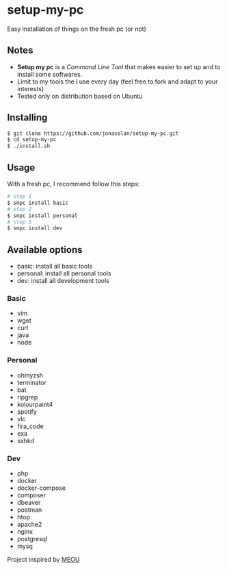 # setup-my-pc
Easy installation of things on the fresh pc (or not)

## Notes
- **Setup my pc** is a _Command Line Tool_ that makes easier to set up and to install some softwares.
- Limit to my tools the I use every day (feel free to fork and adapt to your interests)
- Tested only on distribution based on Ubuntu

## Installing

```bash
$ git clone https://github.com/jonaselan/setup-my-pc.git
$ cd setup-my-pc
$ ./install.sh
```

## Usage

With a fresh pc, I recommend follow this steps:

```bash
# step 1
$ smpc install basic
# step 2
$ smpc install personal
# step 3
$ smpc install dev
```

## Available options

- basic: install all basic tools
- personal: install all personal tools
- dev: install all development tools

### Basic

- vim
- wget
- curl
- java
- node

### Personal

- ohmyzsh
- terminator
- bat
- ripgrep
- kolourpaint4
- spotify
- vlc
- fira_code
- exa
- sxhkd

### Dev

- php
- docker
- docker-compose
- composer
- dbeaver
- postman
- htop
- apache2
- nginx
- postgresql
- mysq

Project inspired by [MEOU](https://github.com/DavidCardoso/my-env-on-ubuntu)
